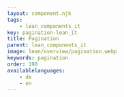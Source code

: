 ```yaml
---
layout: component.njk
tags: 
    - lean_components_it
key: pagination-lean_it
title: Pagination
parent: lean_components_it
image: lean/overview/pagination.webp
keywords: pagination
order: 190
availablelanguages: 
    - de
    - en
---
```

